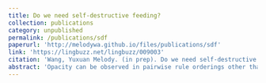 ```yaml
---
title: Do we need self-destructive feeding?
collection: publications
category: unpublished
permalink: /publications/sdf
paperurl: 'http://melodywa.github.io/files/publications/sdf'
link: 'https://lingbuzz.net/lingbuzz/009003'
citation: 'Wang, Yuxuan Melody. (in prep). Do we need self-destructive feeding? Ms., Harvard University.'
abstract: 'Opacity can be observed in pairwise rule orderings other than counterfeeding and counterbleeding, one of which being ‘self-destructive feeding’. In this paper, I review all the self- destructive feeding examples documented, and demonstrate their nature by providing a unified account in Parallel OT with the help of underspecification and contextual faithfulness constraints. I begin by showing the formal similarities shared by all the cases of self-destructive feeding and highlighting two of their common characteristics that previous literature on self-destructive feeding has neglected: (1) they all involve instances of non-derived environment blocking; and (2) they both attempt to simplify consonant clusters with a less common method. A new analysis in Parallel OT is then provided. I argue that the new proposal not only shows that opacity can be dealt with in Standard OT once the UR is more properly understood, but also offers a new angle to analyse self-destructive feeding: as an epiphenomenon of phonologically-conditioned allomorph optimisation, rather than a separate type of opaque interaction between two rules that non-restrictively apply in a language.'
---
```

